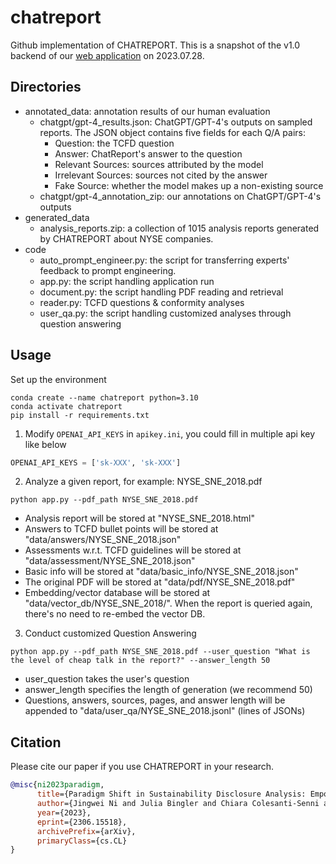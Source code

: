 # chatreport
Github implementation of CHATREPORT. This is a snapshot of the v1.0 backend of our [web application](https://reports.chatclimate.ai/) on 2023.07.28.

## Directories
- annotated_data: annotation results of our human evaluation
  - chatgpt/gpt-4_results.json: ChatGPT/GPT-4's outputs on sampled reports. The JSON object contains five fields for each Q/A pairs:
    - Question: the TCFD question
    - Answer: ChatReport's answer to the question
    - Relevant Sources: sources attributed by the model
    - Irrelevant Sources: sources not cited by the answer
    - Fake Source: whether the model makes up a non-existing source
  - chatgpt/gpt-4_annotation_zip: our annotations on ChatGPT/GPT-4's outputs
- generated_data
  - analysis_reports.zip: a collection of 1015 analysis reports generated by CHATREPORT about NYSE companies.
- code
  - auto_prompt_engineer.py: the script for transferring experts' feedback to prompt engineering.
  - app.py: the script handling application run
  - document.py: the script handling PDF reading and retrieval
  - reader.py: TCFD questions & conformity analyses
  - user_qa.py: the script handling customized analyses through question answering

## Usage
Set up the environment
```shell
conda create --name chatreport python=3.10
conda activate chatreport
pip install -r requirements.txt
```

1. Modify `OPENAI_API_KEYS` in `apikey.ini`, you could fill in multiple api key like below
```python
OPENAI_API_KEYS = ['sk-XXX', 'sk-XXX']
```

2. Analyze a given report, for example: NYSE_SNE_2018.pdf
```commandline
python app.py --pdf_path NYSE_SNE_2018.pdf
```
- Analysis report will be stored at "NYSE_SNE_2018.html"
- Answers to TCFD bullet points will be stored at "data/answers/NYSE_SNE_2018.json"
- Assessments w.r.t. TCFD guidelines will be stored at "data/assessment/NYSE_SNE_2018.json"
- Basic info will be stored at "data/basic_info/NYSE_SNE_2018.json"
- The original PDF will be stored at "data/pdf/NYSE_SNE_2018.pdf"
- Embedding/vector database will be stored at "data/vector_db/NYSE_SNE_2018/". When the report is queried again, there's no need to re-embed the vector DB.

3. Conduct customized Question Answering
```shell
python app.py --pdf_path NYSE_SNE_2018.pdf --user_question "What is the level of cheap talk in the report?" --answer_length 50
```
- user_question takes the user's question
- answer_length specifies the length of generation (we recommend 50)
- Questions, answers, sources, pages, and answer length will be appended to "data/user_qa/NYSE_SNE_2018.jsonl" (lines of JSONs)

## Citation
Please cite our paper if you use CHATREPORT in your research.
```bibtex
@misc{ni2023paradigm,
      title={Paradigm Shift in Sustainability Disclosure Analysis: Empowering Stakeholders with CHATREPORT, a Language Model-Based Tool}, 
      author={Jingwei Ni and Julia Bingler and Chiara Colesanti-Senni and Mathias Kraus and Glen Gostlow and Tobias Schimanski and Dominik Stammbach and Saeid Ashraf Vaghefi and Qian Wang and Nicolas Webersinke and Tobias Wekhof and Tingyu Yu and Markus Leippold},
      year={2023},
      eprint={2306.15518},
      archivePrefix={arXiv},
      primaryClass={cs.CL}
}
```

